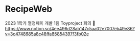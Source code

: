# RecipeWeb
2023 1학기 열정페이 개발 1팀 Toyproject
회의
:date:
https://www.notion.so/4ee496d28ab147c5aa02e7007eb49e86?v=3c4748685a8c48ffa85854397f3fb02e
